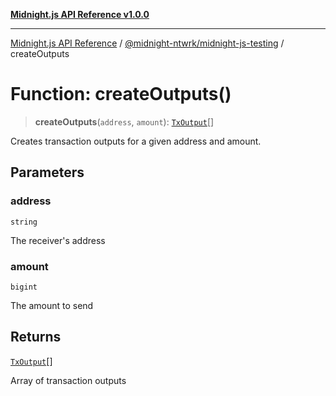 [**Midnight.js API Reference v1.0.0**](../../../README.md)

***

[Midnight.js API Reference](../../../packages.md) / [@midnight-ntwrk/midnight-js-testing](../README.md) / createOutputs

# Function: createOutputs()

> **createOutputs**(`address`, `amount`): [`TxOutput`](../type-aliases/TxOutput.md)[]

Creates transaction outputs for a given address and amount.

## Parameters

### address

`string`

The receiver's address

### amount

`bigint`

The amount to send

## Returns

[`TxOutput`](../type-aliases/TxOutput.md)[]

Array of transaction outputs
